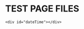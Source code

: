 # TEST PAGE FILES 
<head>
    <meta http-equiv="Content-Type" content="text/html;charset=utf-8"/>
  <title>Now Time</title>
</head>
<body>
  <script>
    Date.prototype.format = function (fmt){
    var o = {
          "y+":this.getFullYear,
          "m+":this.getMonth() + 1,
          "d+":this.getDate(),
          "h+":this.getHours(),
          "m+": this.getMinutes(),
          "s+": this.getSeconds()
    };
     if (/(y+)/.test(fmt)) fmt = fmt.replace(RegExp.$1, (this.getFullYear() + "").substr(4 - RegExp.$1.length));
            for (var k in o)
                if (new RegExp("(" + k + ")").test(fmt)) fmt = fmt.replace(RegExp.$1, (RegExp.$1.length == 1) ? (o[k]) : (("00" + o[k]).substr(("" + o[k]).length)));
            return fmt;
    }
     setInterval("document.getElementById('dateTime').innerHTML = (new Date()).format('yyyy-mm-dd hh:mm:ss');", 1000);
    </script>
 
    <div id="dateTime"></div>
</body>
    
